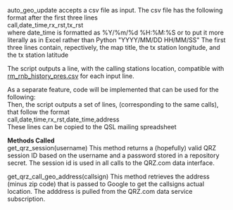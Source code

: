 auto_geo_update accepts a csv file as input. The csv file has the following format after the first three lines  
call,date_time,rx_rst,tx_rst  
where date_time is formatted as 
%Y/%m/%d %H:%M:%S
or to put it more literally as in Excel rather than  Python
"YYYY/MM/DD HH/MM/SS"
The first three lines contain, repectively, the map title, the tx station longitude, and the tx station latitude

The script outputs a line, with the calling stations location, compatible with [rm_rnb_history_pres.csv](https://github.com/hcarter333/rm-rbn-history/blob/main/rm_rnb_history_pres.csv) for each input line.  
  
As a separate feature, code will be implemented that can be used for the following:  
Then, the script outputs a set of lines, (corresponding to the same calls), that follow the format  
call,date,time,rx_rst,date_time,address  
These lines can be copied to the QSL mailing spreadsheet


**Methods Called**  
get_qrz_session(username)
This method returns a (hopefully) valid QRZ session ID based on the username and a password stored in a repository secret. The session id is used in all calls to the QRZ.com data interface.
  
get_qrz_call_geo_address(callsign)
This method retrieves the address (minus zip code) that is passed to Google to get the callsigns actual location. The adddress is pulled from the QRZ.com data service subscription.

